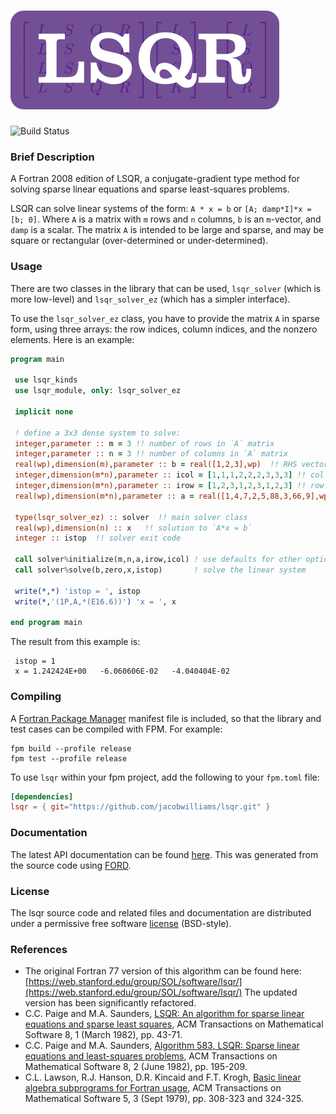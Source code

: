 ![LSQR](media/logo.png)
============

![Build Status](https://github.com/jacobwilliams/LSQR/actions/workflows/CI.yml/badge.svg)

### Brief Description

A Fortran 2008 edition of LSQR, a conjugate-gradient type method for solving sparse linear equations and sparse least-squares problems.

LSQR can solve linear systems of the form: `A * x = b` or `[A; damp*I]*x = [b; 0]`. Where `A` is a matrix with `m` rows and `n` columns, `b` is an `m`-vector, and `damp` is a scalar. The matrix `A` is intended to be large and sparse, and may be square or rectangular (over-determined or under-determined).

### Usage

There are two classes in the library that can be used, `lsqr_solver` (which is more low-level) and `lsqr_solver_ez` (which has a simpler interface).

To use the `lsqr_solver_ez` class, you have to provide the matrix `A` in sparse form, using three arrays: the row indices, column indices, and the nonzero elements.  Here is an example:

```fortran
program main

 use lsqr_kinds
 use lsqr_module, only: lsqr_solver_ez

 implicit none

 ! define a 3x3 dense system to solve:
 integer,parameter :: m = 3 !! number of rows in `A` matrix
 integer,parameter :: n = 3 !! number of columns in `A` matrix
 real(wp),dimension(m),parameter :: b = real([1,2,3],wp)  !! RHS vector
 integer,dimension(m*n),parameter :: icol = [1,1,1,2,2,2,3,3,3] !! col indices of nonzero elements of `A`
 integer,dimension(m*n),parameter :: irow = [1,2,3,1,2,3,1,2,3] !! row indices of nonzero elements of `A`
 real(wp),dimension(m*n),parameter :: a = real([1,4,7,2,5,88,3,66,9],wp)  !! nonzero elements of `A`

 type(lsqr_solver_ez) :: solver  !! main solver class
 real(wp),dimension(n) :: x   !! solution to `A*x = b`
 integer :: istop  !! solver exit code

 call solver%initialize(m,n,a,irow,icol) ! use defaults for other optional inputs
 call solver%solve(b,zero,x,istop)       ! solve the linear system

 write(*,*) 'istop = ', istop
 write(*,'(1P,A,*(E16.6))') 'x = ', x

end program main
```

The result from this example is:

```
 istop = 1
 x = 1.242424E+00   -6.060606E-02   -4.040404E-02
```

### Compiling

A [Fortran Package Manager](https://github.com/fortran-lang/fpm) manifest file is included, so that the library and test cases can be compiled with FPM. For example:

```
fpm build --profile release
fpm test --profile release
```

To use `lsqr` within your fpm project, add the following to your `fpm.toml` file:
```toml
[dependencies]
lsqr = { git="https://github.com/jacobwilliams/lsqr.git" }
```

### Documentation

The latest API documentation can be found [here](http://jacobwilliams.github.io/LSQR/). This was generated from the source code using [FORD](https://github.com/Fortran-FOSS-Programmers/ford).

### License

The lsqr source code and related files and documentation are distributed under a permissive free software [license](https://github.com/jacobwilliams/LSQR/blob/master/LICENSE.txt) (BSD-style).

### References

* The original Fortran 77 version of this algorithm can be found here: [https://web.stanford.edu/group/SOL/software/lsqr/](https://web.stanford.edu/group/SOL/software/lsqr/) The updated version has been significantly refactored.
* C.C. Paige and M.A. Saunders,  [LSQR: An algorithm for sparse linear equations and sparse least squares](https://stanford.edu/group/SOL/software/lsqr/lsqr-toms82a.pdf), ACM Transactions on Mathematical Software 8, 1 (March 1982), pp. 43-71.
* C.C. Paige and M.A. Saunders,  [Algorithm 583, LSQR: Sparse linear equations and least-squares problems](https://web.stanford.edu/group/SOL/software/lsqr/lsqr-toms82b.pdf), ACM Transactions on Mathematical Software 8, 2 (June 1982), pp. 195-209.
* C.L. Lawson, R.J. Hanson, D.R. Kincaid and F.T. Krogh, [Basic linear algebra subprograms for Fortran usage](https://dl.acm.org/citation.cfm?id=355847), ACM Transactions on Mathematical Software 5, 3 (Sept 1979), pp. 308-323 and 324-325.